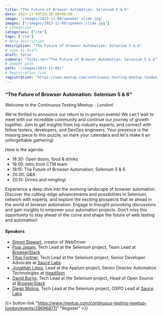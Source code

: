 ```yaml
---
title: "The Future of Browser Automation: Selenium 5 & 6"
date: 2023-11-09T18:30:00+00:00
image: "/images/2023-11-09/speaker_slide.jpg"
images: ["/images/2023-11-09/speaker_slide.jpg"]
# categories
categories: ["ctm"]
tags: ["ctm"]
# meta description
description: "The Future of Browser Automation: Selenium 5 & 6"
# save as draft
draft: false
summary: "Talks:<br>“The Future of Browser Automation: Selenium 5 & 6” (Selenium Project)"
# Images path
path: "/images/2023-11-09/"
# Registration link
registration: "https://www.meetup.com/continuous-testing-meetup-london/events/296968711"
---
```


### “The Future of Browser Automation: Selenium 5 & 6”

Welcome to the Continuous Testing Meetup - London!

We're thrilled to announce our return to in-person events! We can't wait to meet with our incredible community and continue our journey of growth together. Join to get insights from top industry experts, and connect with fellow testers, developers, and DevOps engineers. Your presence is the missing piece to this puzzle, so mark your calendars and let's make it an unforgettable gathering!

Here is the agenda:

- 18.30: Open doors, food & drinks
- 19.00: Intro from CTM team
- 19.15: The Future of Browser Automation: Selenium 5 & 6
- 20.00: Q&A
- 20.15: Drinks and mingling!

Experience a deep dive into the evolving landscape of browser automation. Discover the cutting-edge advancements and possibilities in Selenium, network with experts, and explore the exciting prospects that lie ahead in the world of browser automation. Engage in thought-provoking discussions and gain insights to empower your automation projects. Don't miss this opportunity to stay ahead of the curve and shape the future of web testing and automation!

#### Speakers


- [Simon Stewart](https://twitter.com/shs96c), creator of WebDriver
- [Puja Jagani](https://www.linkedin.com/in/pujajagani/), Tech Lead at the Selenium project, Team Lead at [BrowserStack](https://www.browserstack.com/)
- [Titus Fortner](https://titusfortner.com/), Tech Lead at the Selenium project, Senior Developer Advocate at [Sauce Labs](https://saucelabs.com/)
- [Jonathan Lipps](https://www.linkedin.com/in/jlipps/), Lead at the Appium project, Senior Director Automation Technologies at [HeadSpin](https://www.headspin.io/)
- [David Burns](https://www.linkedin.com/in/theautomatedtester/), Tech Lead at the Selenium project, Head of Open Source at [BrowserStack](https://www.browserstack.com/)
- [Diego Molina](https://twitter.com/diegofmolina), Tech Lead at the Selenium project, OSPO Lead at [Sauce Labs](https://saucelabs.com/)




{{< button-link "https://www.meetup.com/continuous-testing-meetup-london/events/296968711" "Register" >}}
